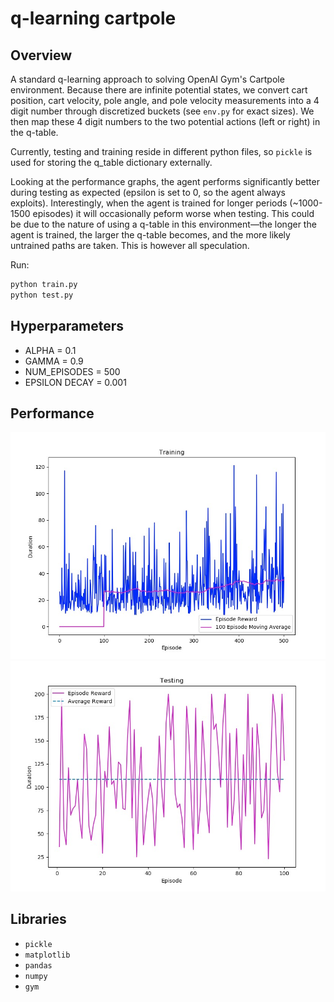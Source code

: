 # q-learning cartpole

## Overview
A standard q-learning approach to solving OpenAI Gym's Cartpole environment. Because there are infinite potential states, we convert cart position, cart velocity, pole angle, and pole velocity measurements into a 4 digit number through discretized buckets (see `env.py` for exact sizes). We then map these 4 digit numbers to the two potential actions (left or right) in the q-table.

Currently, testing and training reside in different python files, so `pickle` is used for storing the q_table dictionary externally.

Looking at the performance graphs, the agent performs significantly better during testing as expected (epsilon is set to 0, so the agent always exploits). Interestingly, when the agent is trained for longer periods (~1000-1500 episodes) it will occasionally peform worse when testing. This could be due to the nature of using a q-table in this environment—the longer the agent is trained, the larger the q-table becomes, and the more likely untrained paths are taken. This is however all speculation.

Run:
```bash
python train.py
python test.py
```

## Hyperparameters
- ALPHA = 0.1
- GAMMA = 0.9
- NUM_EPISODES = 500
- EPSILON DECAY = 0.001

## Performance
<img src="res/training-pic.jpg" alt="drawing" width="550"/>
<img src="res/testing-pic.jpg" alt="drawing" width="550"/>

## Libraries
- `pickle`
- `matplotlib`
- `pandas`
- `numpy`
- `gym`